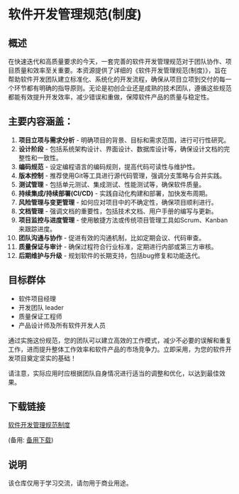 # 软件开发管理规范(制度)

## 概述

在快速迭代和高质量要求的今天，一套完善的软件开发管理规范对于团队协作、项目质量和效率至关重要。本资源提供了详细的《软件开发管理规范(制度)》，旨在帮助软件开发团队建立标准化、系统化的开发流程，确保从项目立项到交付的每一个环节都有明确的指导原则。无论是初创企业还是成熟的技术团队，遵循这些规范都能有效提升开发效率，减少错误和重做，保障软件产品的质量与稳定性。

## 主要内容涵盖：

1. **项目立项与需求分析** - 明确项目的背景、目标和需求范围，进行可行性研究。
2. **设计阶段** - 包括系统架构设计、界面设计、数据库设计等，确保设计文档的完整性和一致性。
3. **编码规范** - 设定编程语言的编码规则，提高代码可读性与维护性。
4. **版本控制** - 推荐使用Git等工具进行源代码管理，强调分支策略与合并实践。
5. **测试管理** - 包括单元测试、集成测试、性能测试等，确保软件质量。
6. **持续集成/持续部署(CI/CD)** - 实践自动化构建和部署，加快发布周期。
7. **风险管理与变更管理** - 如何应对项目中的不确定性，确保项目顺利进行。
8. **文档管理** - 强调文档的重要性，包括技术文档、用户手册的编写与更新。
9. **项目监控与进度管理** - 使用敏捷方法或传统项目管理工具如Scrum、Kanban来跟踪进度。
10. **团队沟通与协作** - 促进有效的沟通机制，比如定期会议、代码审查。
11. **质量保证与审计** - 确保过程符合行业标准，定期进行内部或第三方审核。
12. **后期维护与升级** - 规划软件的长期支持，包括bug修复和功能迭代。

## 目标群体

- 软件项目经理
- 开发团队 leader
- 质量保证工程师
- 产品设计师及所有软件开发人员

通过实施这份规范，您的团队可以建立高效的工作模式，减少不必要的误解和重复工作，进而提升整体工作效率和软件产品的市场竞争力。立即采用，为您的软件开发项目奠定坚实的基础！

请注意，实际应用时应根据团队自身情况进行适当的调整和优化，以达到最佳效果。

## 下载链接
[软件开发管理规范制度](https://pan.quark.cn/s/f42f04554e5e) 

(备用: [备用下载](https://pan.baidu.com/s/1cNMcpa990tq5PLN0x6_ijA?pwd=1234))

## 说明

该仓库仅用于学习交流，请勿用于商业用途。

